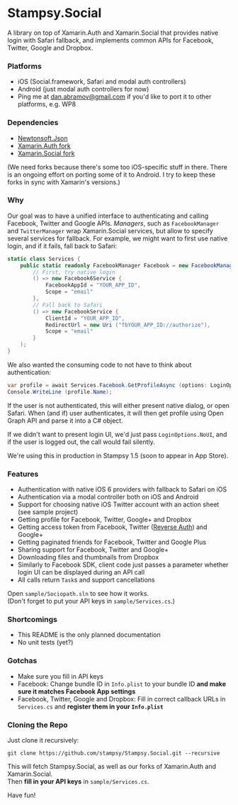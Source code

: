 Stampsy.Social
==============

A library on top of Xamarin.Auth and Xamarin.Social that provides native login with Safari fallback, and implements common APIs for Facebook, Twitter, Google and Dropbox.

### Platforms

* iOS (Social.framework, Safari and modal auth controllers)
* Android (just modal auth controllers for now)
* Ping me at dan.abramov@gmail.com if you'd like to port it to other platforms, e.g. WP8

### Dependencies

* [Newtonsoft.Json](https://github.com/ayoung/Newtonsoft.Json/)
* [Xamarin.Auth fork](http://github.com/stampsy/Xamarin.Auth/)
* [Xamarin.Social fork](https://github.com/stampsy/Xamarin.Social/)

(We need forks because there's some too iOS-specific stuff in there. There is an ongoing effort on porting some of it to Android. I try to keep these forks in sync with Xamarin's versions.)

### Why

Our goal was to have a unified interface to authenticating and calling Facebook, Twitter and Google APIs. *Managers*, such as `FacebookManager` and `TwitterManager` wrap Xamarin.Social services, but allow to specify several services for fallback. For example, we might want to first use native login, and if it fails, fall back to Safari:

```c#
static class Services {
    public static readonly FacebookManager Facebook = new FacebookManager (
        // First, try native login
        () => new Facebook6Service {
            FacebookAppId = "YOUR_APP_ID",
            Scope = "email"
        },
        // Fall back to Safari
        () => new FacebookService {
            ClientId = "YOUR_APP_ID",
            RedirectUrl = new Uri ("fbYOUR_APP_ID://authorize"),
            Scope = "email"
        }
    );
}
```

We also wanted the consuming code to not have to think about authentication:

```c#
var profile = await Services.Facebook.GetProfileAsync (options: LoginOptions.WithUI);
Console.WriteLine (profile.Name);
```

If the user is not authenticated, this will either present native dialog, or open Safari. When (and if) user authenticates, it will then get profile using Open Graph API and parse it into a C# object.

If we didn't want to present login UI, we'd just pass `LoginOptions.NoUI`, and if the user is logged out, the call would fail silently.

We're using this in production in Stampsy 1.5 (soon to appear in App Store).

### Features

* Authentication with native iOS 6 providers with fallback to Safari on iOS
* Authentication via a modal controller both on iOS and Android
* Support for choosing native iOS Twitter account with an action sheet (see sample project)
* Getting profile for Facebook, Twitter, Google+ and Dropbox
* Getting access token from Facebook, Twitter ([Reverse Auth](https://dev.twitter.com/docs/ios/using-reverse-auth)) and Google+
* Getting paginated friends for Facebook, Twitter and Google Plus
* Sharing support for Facebook, Twitter and Google+
* Downloading files and thumbnails from Dropbox
* Similarly to Facebook SDK, client code just passes a parameter whether login UI can be displayed during an API call
* All calls return `Task`s and support cancellations

Open `sample/Sociopath.sln` to see how it works.  
(Don't forget to put your API keys in `sample/Services.cs`.)

### Shortcomings

* This README is the only planned documentation
* No unit tests (yet?)

### Gotchas

* Make sure you fill in API keys
* Facebook: Change bundle ID in `Info.plist` to your bundle ID **and make sure it matches Facebook App settings**
* Facebook, Twitter, Google and Dropbox: Fill in correct callback URLs in `Services.cs` and **register them in your `Info.plist`**

### Cloning the Repo

Just clone it recursively:

    git clone https://github.com/stampsy/Stampsy.Social.git --recursive

This will fetch Stampsy.Social, as well as our forks of Xamarin.Auth and Xamarin.Social.  
Then **fill in your API keys** in `sample/Services.cs`.

Have fun!
